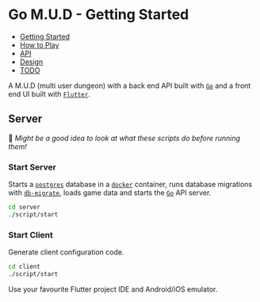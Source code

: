 # Go M.U.D - Getting Started

- [Getting Started](README.md)
- [How to Play](README-HOWTOPLAY.md)
- [API](README-API.md)
- [Design](README-DESIGN.md)
- [TODO](README-TODO.md)

A M.U.D (multi user dungeon) with a back end API built with [`Go`](https://go.dev/) and a front end UI built with [`Flutter`](https://flutter.dev/docs).

## Server

📝 _Might be a good idea to look at what these scripts do before running them!_

### Start Server

Starts a [`postgres`](https://www.postgresql.org/) database in a [`docker`](https://www.docker.com/) container, runs database migrations with [`db-migrate`](https://db-migrate.readthedocs.io/en/latest/), loads game data and starts the [`Go`](https://go.dev/) API server.

```bash
cd server
./script/start
```

### Start Client

Generate client configuration code.

```bash
cd client
./script/start
```

Use your favourite Flutter project IDE and Android/iOS emulator.

